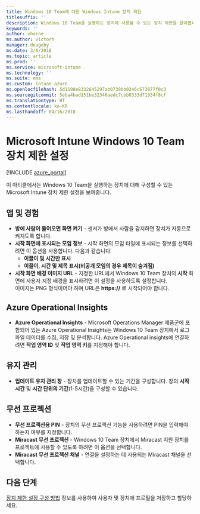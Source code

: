 ```yaml
---
title: Windows 10 Team에 대한 Windows Intune 장치 제한
titlesuffix: ''
description: Windows 10 Team을 실행하는 장치에 사용할 수 있는 장치 제한을 알아봅니다.
keywords: ''
author: vhorne
ms.author: victorh
manager: dougeby
ms.date: 3/6/2018
ms.topic: article
ms.prod: ''
ms.service: microsoft-intune
ms.technology: ''
ms.suite: ems
ms.custom: intune-azure
ms.openlocfilehash: 5d1198e8332645297ab0739bb0346c573877f0c3
ms.sourcegitcommit: 5eba4bad151be32346aedc7cbb0333d71934f8cf
ms.translationtype: HT
ms.contentlocale: ko-KR
ms.lasthandoff: 04/16/2018
---
```

# <a name="microsoft-intune-windows-10-team-device-restriction-settings"></a>Microsoft Intune Windows 10 Team 장치 제한 설정

[!INCLUDE [azure_portal](./includes/azure_portal.md)]

이 아티클에서는 Windows 10 Team을 실행하는 장치에 대해 구성할 수 있는 Microsoft Intune 장치 제한 설정을 보여줍니다.


## <a name="apps-and-experience"></a>앱 및 경험

- **방에 사람이 들어오면 화면 켜기** - 센서가 방에서 사람을 감지하면 장치가 자동으로 켜지도록 합니다.
- **시작 화면에 표시되는 모임 정보** - 시작 화면의 모임 타일에 표시되는 정보를 선택하려면 이 옵션을 사용합니다. 다음과 같습니다.
    - **이끌이 및 시간만 표시**
    - **이끌이, 시간 및 제목 표시(비공개 모임의 경우 제목이 숨겨짐)**
- **시작 화면 배경 이미지 URL** - 지정한 URL에서 Windows 10 Team 장치의 **시작** 화면에 사용자 지정 배경을 표시하려면 이 설정을 사용하도록 설정합니다.<br>이미지는 PNG 형식이어야 하며 URL은 **https://** 로 시작되어야 합니다.

## <a name="azure-operational-insights"></a>Azure Operational Insights

- **Azure Operational Insights** - Microsoft Operations Manager 제품군에 포함되어 있는 Azure Operational Insights는 Windows 10 Team 장치에서 로그 파일 데이터를 수집, 저장 및 분석합니다.
Azure Operational insights에 연결하려면 **작업 영역 ID** 및 **작업 영역 키**를 지정해야 합니다.

## <a name="maintenance"></a>유지 관리

- **업데이트 유지 관리 창** - 장치를 업데이트할 수 있는 기간을 구성합니다. 창의 **시작 시간** 및 **시간 단위의 기간**(1-5시간)을 구성할 수 있습니다.

## <a name="wireless-projection"></a>무선 프로젝션

- **무선 프로젝션용 PIN** - 장치의 무선 프로젝션 기능을 사용하려면 PIN을 입력해야 하는지 여부를 지정합니다.
- **Miracast 무선 프로젝션** - Windows 10 Team 장치에서 Miracast 지원 장치를 프로젝트에 사용할 수 있도록 하려면 이 옵션을 선택합니다.
- **Miracast 무선 프로젝션 채널** - 연결을 설정하는 데 사용되는 Miracast 채널을 선택합니다.


## <a name="next-steps"></a>다음 단계

[장치 제한 설정 구성 방법](device-restrictions-configure.md) 정보를 사용하여 사용자 및 장치에 프로필을 저장하고 할당하세요.
